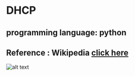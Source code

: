 # DHCP

## programming language: python

## Reference : Wikipedia [click here](https://en.wikipedia.org/wiki/Dynamic_Host_Configuration_ProtocolReference )

![alt text](https://github.com/shadabshaikh0/CNL_Codes/blob/master/A4/dhcpstate_diagram.jpg)
